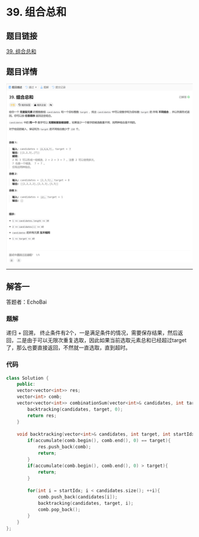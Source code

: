 # 39. 组合总和
## 题目链接  
[39. 组合总和](https://leetcode.cn/problems/combination-sum/description/)
## 题目详情
![题目图片](Img/39.png)

***
## 解答一
答题者：EchoBai

### 题解
递归 + 回溯， 终止条件有2个，一是满足条件的情况，需要保存结果，然后返回，二是由于可以无限次重复选取，因此如果当前选取元素总和已经超过target了，那么也要直接返回，不然就一直选取，直到超时。

### 代码
``` cpp
class Solution {
    public:
    vector<vector<int>> res;
    vector<int> comb;
    vector<vector<int>> combinationSum(vector<int>& candidates, int target) {
        backtracking(candidates, target, 0);
        return res;
    }

    void backtracking(vector<int>& candidates, int target, int startIdx){ 
        if(accumulate(comb.begin(), comb.end(), 0) == target){
            res.push_back(comb);
            return;
        }
        if(accumulate(comb.begin(), comb.end(), 0) > target){
            return;
        }

        for(int i = startIdx; i < candidates.size(); ++i){
            comb.push_back(candidates[i]);
            backtracking(candidates, target, i);
            comb.pop_back();
        }
    }
};
```
